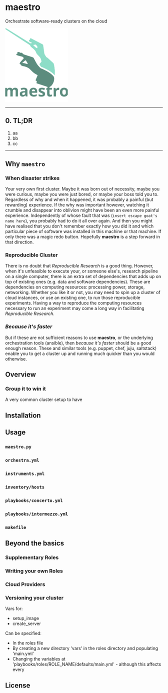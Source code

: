 # maestro
Orchestrate software-ready clusters on the cloud

[//]: # (<div style="text-align:center">)

<img src="maestro.svg" alt="maestro_icon" width="200px">

---

## 0. TL;DR

1. aa
2. bb
3. cc

---

## Why `maestro`

### When disaster strikes

Your very own first cluster. Maybe it was born out of necessity, maybe you were curious, maybe you were just bored, or maybe your boss told you to. Regardless of why and when it happened, it was probably a painful (but rewarding) experience. If the why was important however, watching it crumble and disappear into oblivion might have been an even more painful experience. Independently of whose fault that was (`insert escape goat's name here`), you probably had to do it all over again. And then you might have realised that you don't remember exactly how you did it and which particular piece of software was installed in this machine or that machine. If only there was a magic redo button. Hopefully **maestro** is a step forward in that direction.

### Reproducible Cluster

There is no doubt that *Reproducible Research* is a good thing. However, when it's unfeasible to execute your, or someone else's, research pipeline on a single computer, there is an extra set of dependencies that adds up on top of existing ones (e.g. data and software dependencies). These are dependencies on computing resources: processing power, storage, networking. Whether you like it or not, you may need to spin up a cluster of cloud instances, or use an existing one, to run those reproducible experiments. Having a way to reproduce the computing resources necessary to run an experiment may come a long way in facilitating *Reproducible Research*.

### *Because it's faster*

But if these are not sufficient reasons to use **maestro**, or the underlying orchestration tools (ansible), then *because it's faster* should be a good enough reason. These and similar tools (e.g. puppet, chef, juju, saltstack) enable you to get a cluster up and running much quicker than you would otherwise.

## Overview

### Group it to win it

A very common cluster setup to have

## Installation

## Usage

### `maestro.py`

### `orchestra.yml`

### `instruments.yml`

### `inventory/hosts`

### `playbooks/concerto.yml`

### `playbooks/intermezzo.yml`

### `makefile`

## Beyond the basics

### Supplementary Roles

### Writing your own Roles

### Cloud Providers

### Versioning your cluster


Vars for:
  - setup_image
  - create_server

Can be specified:
  - In the roles file
  - By creating a new directory 'vars' in the roles directory and populating 'main.yml'
  - Changing the variables at 'playbooks/roles/ROLE_NAME/defaults/main.yml' - although this affects every

## License
